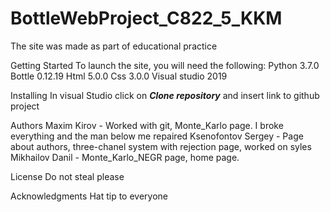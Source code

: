 # BottleWebProject_C822_5_KKM
The site was made as part of educational practice

Getting Started
To launch the site, you will need the following:
Python 3.7.0
Bottle 0.12.19
Html 5.0.0
Css 3.0.0
Visual studio 2019


Installing
In visual Studio click on ***Clone repository*** and insert link to github project 


Authors
Maxim Kirov - Worked with git, Monte_Karlo page. I broke everything and the man below me repaired
Ksenofontov Sergey - Page about authors, three-chanel system with rejection page, worked on syles
Mikhailov Danil - Monte_Karlo_NEGR page, home page.


License
Do not steal please


Acknowledgments
Hat tip to everyone
